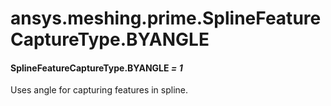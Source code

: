 # ansys.meshing.prime.SplineFeatureCaptureType.BYANGLE

#### SplineFeatureCaptureType.BYANGLE *= 1*

Uses angle for capturing features in spline.

<!-- !! processed by numpydoc !! -->
